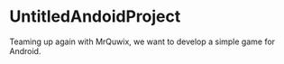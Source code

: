 # UntitledAndoidProject
Teaming up again with MrQuwix, we want to develop a simple game for Android.
